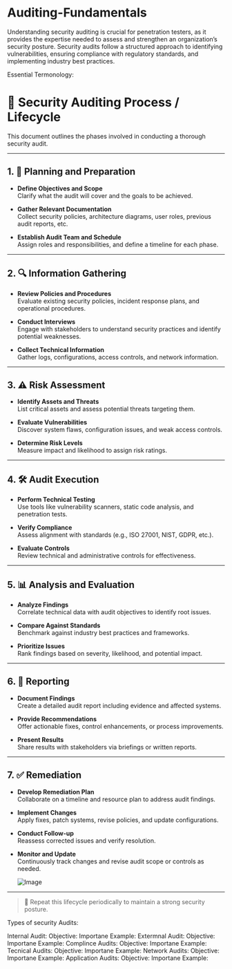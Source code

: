 # Auditing-Fundamentals
Understanding security auditing is crucial for penetration testers, as it provides the expertise needed to assess and strengthen an organization’s security posture. Security audits follow a structured approach to identifying vulnerabilities, ensuring compliance with regulatory standards, and implementing industry best practices.





Essential Termonology:






# 🔐 Security Auditing Process / Lifecycle

This document outlines the phases involved in conducting a thorough security audit.

---

## 1. 📝 Planning and Preparation

- **Define Objectives and Scope**  
  Clarify what the audit will cover and the goals to be achieved.

- **Gather Relevant Documentation**  
  Collect security policies, architecture diagrams, user roles, previous audit reports, etc.

- **Establish Audit Team and Schedule**  
  Assign roles and responsibilities, and define a timeline for each phase.

---

## 2. 🔍 Information Gathering

- **Review Policies and Procedures**  
  Evaluate existing security policies, incident response plans, and operational procedures.

- **Conduct Interviews**  
  Engage with stakeholders to understand security practices and identify potential weaknesses.

- **Collect Technical Information**  
  Gather logs, configurations, access controls, and network information.

---

## 3. ⚠️ Risk Assessment

- **Identify Assets and Threats**  
  List critical assets and assess potential threats targeting them.

- **Evaluate Vulnerabilities**  
  Discover system flaws, configuration issues, and weak access controls.

- **Determine Risk Levels**  
  Measure impact and likelihood to assign risk ratings.

---

## 4. 🛠️ Audit Execution

- **Perform Technical Testing**  
  Use tools like vulnerability scanners, static code analysis, and penetration tests.

- **Verify Compliance**  
  Assess alignment with standards (e.g., ISO 27001, NIST, GDPR, etc.).

- **Evaluate Controls**  
  Review technical and administrative controls for effectiveness.

---

## 5. 📊 Analysis and Evaluation

- **Analyze Findings**  
  Correlate technical data with audit objectives to identify root issues.

- **Compare Against Standards**  
  Benchmark against industry best practices and frameworks.

- **Prioritize Issues**  
  Rank findings based on severity, likelihood, and potential impact.

---

## 6. 🧾 Reporting

- **Document Findings**  
  Create a detailed audit report including evidence and affected systems.

- **Provide Recommendations**  
  Offer actionable fixes, control enhancements, or process improvements.

- **Present Results**  
  Share results with stakeholders via briefings or written reports.

---

## 7. ✅ Remediation

- **Develop Remediation Plan**  
  Collaborate on a timeline and resource plan to address audit findings.

- **Implement Changes**  
  Apply fixes, patch systems, revise policies, and update configurations.

- **Conduct Follow-up**  
  Reassess corrected issues and verify resolution.

- **Monitor and Update**  
  Continuously track changes and revise audit scope or controls as needed.

  ![Image](https://github.com/user-attachments/assets/5848f0c6-0806-4ade-aa15-25a6e2201a99)

---

> 🔁 Repeat this lifecycle periodically to maintain a strong security posture.



Types of security Audits:

Internal Audit:
   Objective:
   Importane 
   Example:
Extermnal Audit:
   Objective:
   Importane 
   Example:
Complince Audits:
   Objective:
   Importane 
   Example:
Tecnical Audits:
   Objective:
   Importane 
   Example:
Network Audits:
   Objective:
   Importane 
   Example:
Application Audits:
   Objective:
   Importane 
   Example:
   
